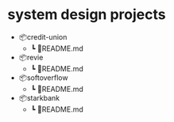 # system design projects

* 📦credit-union
  - ┗ 📜README.md
* 📦revie
  -  ┗ 📜README.md
* 📦softoverflow
  -  ┗ 📜README.md
* 📦starkbank
  -  ┗ 📜README.md